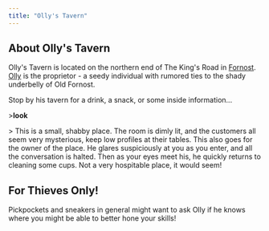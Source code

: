 ```yaml
---
title: "Olly's Tavern"
---
```


## About Olly's Tavern

Olly's Tavern is located on the northern end of The King's Road in
[Fornost](Fornost "wikilink"). [Olly](Olly_of_Fornost "wikilink") is the
proprietor - a seedy individual with rumored ties to the shady
underbelly of Old Fornost.

Stop by his tavern for a drink, a snack, or some inside information...

\>**look**

\> This is a small, shabby place. The room is dimly lit, and the
customers all seem very mysterious, keep low profiles at their tables.
This also goes for the owner of the place. He glares suspiciously at you
as you enter, and all the conversation is halted. Then as your eyes meet
his, he quickly returns to cleaning some cups. Not a very hospitable
place, it would seem!

## For Thieves Only!

Pickpockets and sneakers in general might want to ask Olly if he knows
where you might be able to better hone your skills!